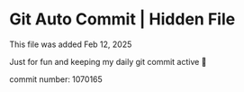 # Git Auto Commit | Hidden File

This file was added Feb 12, 2025

Just for fun and keeping my daily git commit active 🤪

commit number: 1070165
